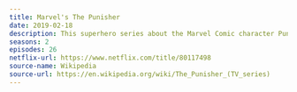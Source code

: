```yaml
---
title: Marvel's The Punisher
date: 2019-02-18
description: This superhero series about the Marvel Comic character Punisher was Emmy nominated. Disney now owns Marvel licenses and is reportedly considering reviving the series for Disney+. 
seasons: 2
episodes: 26
netflix-url: https://www.netflix.com/title/80117498
source-name: Wikipedia  
source-url: https://en.wikipedia.org/wiki/The_Punisher_(TV_series)
---
```


